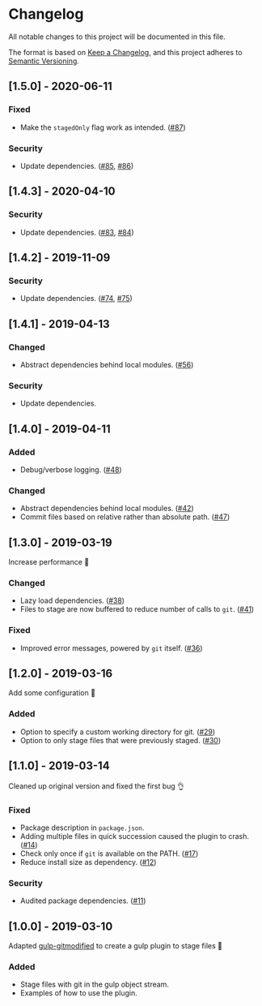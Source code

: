 # Changelog

All notable changes to this project will be documented in this file.

The format is based on [Keep a Changelog], and this project adheres to [Semantic
Versioning].

## [1.5.0] - 2020-06-11

### Fixed

- Make the `stagedOnly` flag work as intended. ([#87])

### Security

- Update dependencies. ([#85], [#86])

## [1.4.3] - 2020-04-10

### Security

- Update dependencies. ([#83], [#84])

## [1.4.2] - 2019-11-09

### Security

- Update dependencies. ([#74], [#75])

## [1.4.1] - 2019-04-13

### Changed

- Abstract dependencies behind local modules. ([#56])

### Security

- Update dependencies.

## [1.4.0] - 2019-04-11

### Added

- Debug/verbose logging. ([#48])

### Changed

- Abstract dependencies behind local modules. ([#42])
- Commit files based on relative rather than absolute path. ([#47])

## [1.3.0] - 2019-03-19

Increase performance :racehorse:

### Changed

- Lazy load dependencies. ([#38])
- Files to stage are now buffered to reduce number of calls to `git`. ([#41])

### Fixed

- Improved error messages, powered by `git` itself. ([#36])

## [1.2.0] - 2019-03-16

Add some configuration :wrench:

### Added

- Option to specify a custom working directory for git. ([#29])
- Option to only stage files that were previously staged. ([#30])

## [1.1.0] - 2019-03-14

Cleaned up original version and fixed the first bug :ok_hand:

### Fixed

- Package description in `package.json`.
- Adding multiple files in quick succession caused the plugin to crash. ([#14])
- Check only once if `git` is available on the PATH. ([#17])
- Reduce install size as dependency. ([#12])

### Security

- Audited package dependencies. ([#11])

## [1.0.0] - 2019-03-10

Adapted [gulp-gitmodified](https://github.com/mikaelbr/gulp-gitmodified) to
create a gulp plugin to stage files :tada:

### Added

- Stage files with git in the gulp object stream.
- Examples of how to use the plugin.

[keep a changelog]: https://keepachangelog.com/en/1.0.0/
[semantic versioning]: https://semver.org/spec/v2.0.0.html
[#11]: https://github.com/ericcornelissen/gulp-gitstage/issues/11
[#12]: https://github.com/ericcornelissen/gulp-gitstage/issues/12
[#14]: https://github.com/ericcornelissen/gulp-gitstage/issues/14
[#17]: https://github.com/ericcornelissen/gulp-gitstage/issues/17
[#29]: https://github.com/ericcornelissen/gulp-gitstage/pull/29
[#30]: https://github.com/ericcornelissen/gulp-gitstage/pull/30
[#36]: https://github.com/ericcornelissen/gulp-gitstage/pull/36
[#38]: https://github.com/ericcornelissen/gulp-gitstage/pull/38
[#41]: https://github.com/ericcornelissen/gulp-gitstage/pull/41
[#42]: https://github.com/ericcornelissen/gulp-gitstage/pull/42
[#47]: https://github.com/ericcornelissen/gulp-gitstage/pull/47
[#48]: https://github.com/ericcornelissen/gulp-gitstage/pull/48
[#46]: https://github.com/ericcornelissen/gulp-gitstage/pull/46
[#56]: https://github.com/ericcornelissen/gulp-gitstage/pull/56
[#74]: https://github.com/ericcornelissen/gulp-gitstage/pull/74
[#75]: https://github.com/ericcornelissen/gulp-gitstage/pull/75
[#83]: https://github.com/ericcornelissen/gulp-gitstage/pull/83
[#84]: https://github.com/ericcornelissen/gulp-gitstage/pull/84
[#85]: https://github.com/ericcornelissen/gulp-gitstage/pull/85
[#86]: https://github.com/ericcornelissen/gulp-gitstage/pull/86
[#87]: https://github.com/ericcornelissen/gulp-gitstage/pull/87
